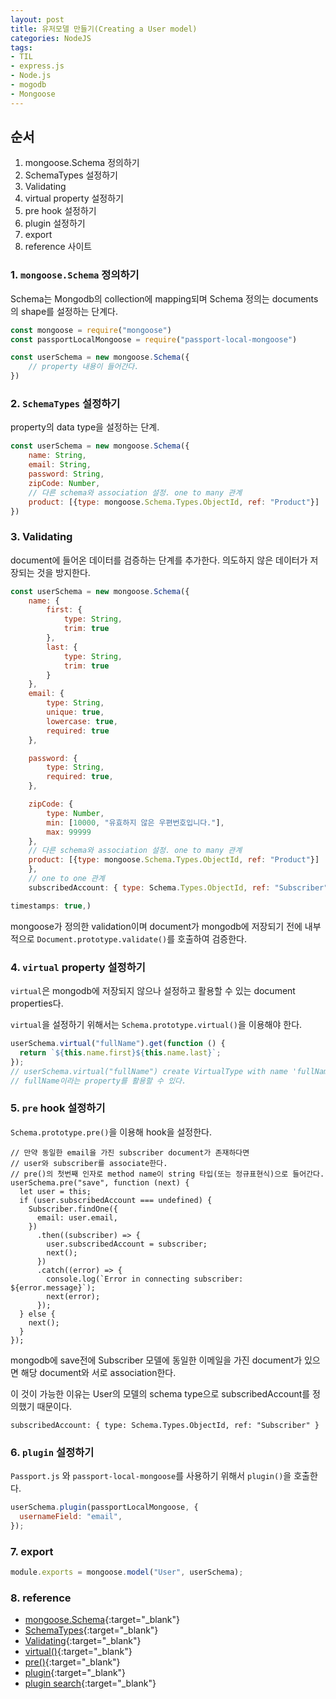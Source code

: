 ```yaml
---
layout: post 
title: 유저모델 만들기(Creating a User model)
categories: NodeJS
tags: 
- TIL
- express.js
- Node.js
- mogodb
- Mongoose
---
```


## 순서

1. mongoose.Schema 정의하기
2. SchemaTypes 설정하기
3. Validating
4. virtual property 설정하기
5. pre hook 설정하기
6. plugin 설정하기
7. export
8. reference 사이트

### 1. `mongoose.Schema` 정의하기

Schema는 Mongodb의 collection에 mapping되며 Schema 정의는 documents의 shape를 설정하는 단계다.

```javascript
const mongoose = require("mongoose")
const passportLocalMongoose = require("passport-local-mongoose")

const userSchema = new mongoose.Schema({
    // property 내용이 들어간다.
})
```

### 2. `SchemaTypes` 설정하기

property의 data type을 설정하는 단계.

```javascript
const userSchema = new mongoose.Schema({
    name: String,
    email: String,
    password: String,
    zipCode: Number,
    // 다른 schema와 association 설정. one to many 관계
    product: [{type: mongoose.Schema.Types.ObjectId, ref: "Product"}]
})
```

### 3. Validating

document에 들어온 데이터를 검증하는 단계를 추가한다. 의도하지 않은 데이터가 저장되는 것을 방지한다.

```javascript
const userSchema = new mongoose.Schema({
    name: {
        first: {
            type: String,
            trim: true
        },
        last: {
            type: String, 
            trim: true
        }
    },
    email: {
        type: String,
        unique: true,
        lowercase: true,
        required: true
    },

    password: {
        type: String,
        required: true,
    },

    zipCode: {
        type: Number,
        min: [10000, "유효하지 않은 우편번호입니다."],
        max: 99999
    },
    // 다른 schema와 association 설정. one to many 관계
    product: [{type: mongoose.Schema.Types.ObjectId, ref: "Product"}]
    },
    // one to one 관계
    subscribedAccount: { type: Schema.Types.ObjectId, ref: "Subscriber" },

timestamps: true,)
```

mongoose가 정의한 validation이며 document가 mongodb에 저장되기 전에 내부적으로 `Document.prototype.validate()`를 호출하여 검증한다.

### 4. `virtual` property 설정하기

`virtual`은 mongodb에 저장되지 않으나 설정하고 활용할 수 있는 document properties다.

`virtual`을 설정하기 위해서는 `Schema.prototype.virtual()`을 이용해야 한다.

```javascript
userSchema.virtual("fullName").get(function () {
  return `${this.name.first}${this.name.last}`;
});
// userSchema.virtual("fullName") create VirtualType with name 'fullName'
// fullName이라는 property를 활용할 수 있다.
```

### 5. `pre` hook 설정하기

`Schema.prototype.pre()`을 이용해 hook을 설정한다.

```
// 만약 동일한 email을 가진 subscriber document가 존재하다면 
// user와 subscriber를 associate한다. 
// pre()의 첫번째 인자로 method name이 string 타입(또는 정규표현식)으로 들어간다.
userSchema.pre("save", function (next) {
  let user = this;
  if (user.subscribedAccount === undefined) {
    Subscriber.findOne({
      email: user.email,
    })
      .then((subscriber) => {
        user.subscribedAccount = subscriber;
        next();
      })
      .catch((error) => {
        console.log(`Error in connecting subscriber: ${error.message}`);
        next(error);
      });
  } else {
    next();
  }
});
```
mongodb에 save전에 Subscriber 모델에 동일한 이메일을 가진 document가 있으면 해당 document와 서로 association한다.

이 것이 가능한 이유는 User의 모델의 schema type으로 subscribedAccount를 정의했기 때문이다.

`subscribedAccount: { type: Schema.Types.ObjectId, ref: "Subscriber" }`

### 6. `plugin` 설정하기

`Passport.js` 와 `passport-local-mongoose`를 사용하기 위해서 `plugin()`을 호출한다.

```javascript
userSchema.plugin(passportLocalMongoose, {
  usernameField: "email",
});
```

### 7. export

```javascript
module.exports = mongoose.model("User", userSchema);
```

### 8. reference

- [mongoose.Schema](https://mongoosejs.com/docs/guide.html){:target="_blank"}
- [SchemaTypes](https://mongoosejs.com/docs/schematypes.html){:target="_blank"}
- [Validating](https://mongoosejs.com/docs/documents.html#validating){:target="_blank"}
- [virtual()](https://mongoosejs.com/docs/api.html#schema_Schema-virtual){:target="_blank"}
- [pre()](https://mongoosejs.com/docs/api.html#schema_Schema-pre){:target="_blank"}
- [plugin](https://mongoosejs.com/docs/plugins.html#global){:target="_blank"}
- [plugin search](https://plugins.mongoosejs.io/){:target="_blank"}
